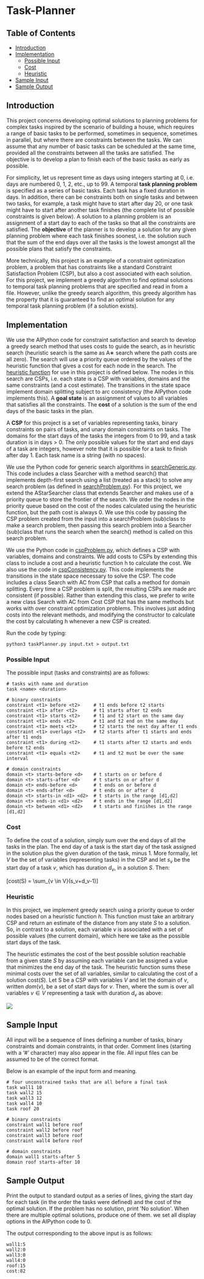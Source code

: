 # Task-Planner

## Table of Contents

- [Introduction](#introduction)
- [Implementation](#implementation)
  - [Possible Input](#possible-input)
  - [Cost](#cost)
  - [Heuristic](#heuristic)
- [Sample Input](#sample-input)
- [Sample Output](#sample-output)

## Introduction

This project concerns developing optimal solutions to planning problems for complex tasks inspired by the scenario of building a house, which requires a range of basic tasks to be performed, sometimes in sequence, sometimes in parallel, but where there are constraints between the tasks. We can assume that any number of basic tasks can be scheduled at the same time, provided all the constraints between all the tasks are satisfied. The objective is to develop a plan to finish each of the basic tasks as early as possible.

For simplicity, let us represent time as days using integers starting at 0, i.e. days are numbered 0, 1, 2, etc., up to 99. A temporal __task planning problem__ is specified as a series of basic tasks. Each task has a fixed duration in days. In addition, there can be constraints both on single tasks and between two tasks, for example, a task might have to start after day 20, or one task might have to start after another task finishes (the complete list of possible constraints is given below). A solution to a planning problem is an assignment of a start day to each of the tasks so that all the constraints are satisfied. The __objective__ of the planner is to develop a solution for any given planning problem where each task finishes soonest, i.e. the solution such that the sum of the end days over all the tasks is the lowest amongst all the possible plans that satisfy the constraints.

More technically, this project is an example of a constraint optimization problem, a problem that has constraints like a standard Constraint Satisfaction Problem (CSP), but also a cost associated with each solution. For this project, we implement a greedy algorithm to find optimal solutions to temporal task planning problems that are specified and read in from a file. However, unlike the greedy search algorithm, this greedy algorithm has the property that it is guaranteed to find an optimal solution for any temporal task planning problem (if a solution exists).

## Implementation

We use the AIPython code for constraint satisfaction and search to develop a greedy search method that uses costs to guide the search, as in heuristic search (heuristic search is the same as A∗ search where the path costs are all zero). The search will use a priority queue ordered by the values of the heuristic function that gives a cost for each node in the search. The [heuristic function](#heuristic) for use in this project is defined below. The nodes in this search are CSPs, i.e. each state is a CSP with variables, domains and the same constraints (and a cost estimate). The transitions in the state space implement domain splitting subject to arc consistency (the AIPython code implements this). A __goal state__ is an assignment of values to all variables that satisfies all the constraints. The __cost__ of a solution is the sum of the end days of the basic tasks in the plan.

A __CSP__ for this project is a set of variables representing tasks, binary constraints on pairs of tasks, and unary domain constraints on tasks. The domains for the start days of the tasks the integers from 0 to 99, and a task duration is in days > 0. The only possible values for the start and end days of a task are integers, however note that it is possible for a task to finish after day 1.  Each task name is a string (with no spaces).

We use the Python code for generic search algorithms in [searchGeneric.py](/searchGeneric.py). This code includes a class Searcher with a method search() that implements depth-first search using a list (treated as a stack) to solve any search problem (as defined in [searchProblem.py](/searchProblem.py)). For this project, we extend the AStarSearcher class that extends Searcher and makes use of a priority queue to store the frontier of the search. We order the nodes in the priority queue based on the cost of the nodes calculated using the heuristic function, but the path cost is always 0. We use this code by passing the CSP problem created from the input into a searchProblem (sub)class to make a search problem, then passing this search problem into a Searcher (sub)class that runs the search when the search() method is called on this search problem.

We use the Python code in [cspProblem.py](/cspProblem.py), which defines a CSP with variables, domains and constraints. We add costs to CSPs by extending this class to include a cost and a heuristic function h to calculate the cost. We also use the code in [cspConsistency.py](/cspConsistency.py). This code implements the transitions in the state space necessary to solve the CSP. The code includes a class Search with AC from CSP that calls a method for domain splitting. Every time a CSP problem is split, the resulting CSPs are made arc consistent (if possible). Rather than extending this class, we prefer to write a new class Search with AC from Cost CSP that has the same methods but works with over constraint optimization problems. This involves just adding costs into the relevant methods, and modifying the constructor to calculate the cost by calculating h whenever a new CSP is created.

Run the code by typing:

```
python3 taskPlanner.py input.txt > output.txt
```

### Possible Input

The possible input (tasks and constraints) are as follows:

```
# tasks with name and duration
task <name> <duration>

# binary constraints
constraint <t1> before <t2>     # t1 ends before t2 starts
constraint <t1> after <t2>      # t1 starts after t2 ends
constraint <t1> starts <t2>     # t1 and t2 start on the same day
constraint <t1> ends <t2>       # t1 and t2 end on the same day
constraint <t1> meets <t2>      # t2 starts the next day after t1 ends
constraint <t1> overlaps <t2>   # t2 starts after t1 starts and ends after t1 ends
constraint <t1> during <t2>     # t1 starts after t2 starts and ends before t2 ends
constraint <t1> equals <t2>     # t1 and t2 must be over the same interval

# domain constraints
domain <t> starts-before <d>    # t starts on or before d
domain <t> starts-after <d>     # t starts on or after d
domain <t> ends-before <d>      # t ends on or before d
domain <t> ends-after <d>       # t ends on or after d
domain <t> starts-in <d1> <d2>  # t starts in the range [d1,d2]
domain <t> ends-in <d1> <d2>    # t ends in the range [d1,d2]
domain <t> between <d1> <d2>    # t starts and finishes in the range [d1,d2]
```

### Cost

To define the cost of a solution, simply sum over the end days of all the tasks in the plan. The end day of a task is the start day of the task assigned in the solution plus the given duration of the task, minus 1. More formally, let $V$ be the set of variables (representing tasks) in the CSP and let $s_v$ be the start day of a task $v$, which has duration $d_v$, in a solution $S$. Then:

\[cost(S) = \sum_{v \in V}(s_v+d_v-1)\]

### Heuristic

In this project, we implement greedy search using a priority queue to order nodes based on a heuristic function $h$. This function must take an arbitrary CSP and return an estimate of the distance from any state $S$ to a solution. So, in contrast to a solution, each variable $v$ is associated with a set of possible values (the current domain), which here we take as the possible start days
of the task.

The heuristic estimates the cost of the best possible solution reachable from a given state $S$ by assuming each variable can be assigned a value that minimizes the end day of the task. The heuristic function sums these minimal costs over the set of all variables, similar to calculating the cost of a solution cost($S$). Let S be a CSP with variables $V$ and let the domain of $v$, written $dom(v)$, be a set of start days for $v$. Then, where the sum is over all variables $v \in V$ representing a task with duration $d_v$ as above:

<img src="http://latex.codecogs.com/gif.latex?\[h(S) = \sum_{v \in V} min_{s_v \in dom(v)}(s_v + d_v - 1)\]"/>

## Sample Input

All input will be a sequence of lines defining a number of tasks, binary constraints and domain constraints, in that order. Comment lines (starting with a ‘#’ character) may also appear in the file. All input files can be assumed to be of the correct format.

Below is an example of the input form and meaning.

```
# four unconstrained tasks that are all before a final task
task wall1 10
task wall2 15
task wall3 12
task wall4 10
task roof 20

# binary constraints
constraint wall1 before roof
constraint wall2 before roof
constraint wall3 before roof
constraint wall4 before roof

# domain constraints
domain wall1 starts-after 5
domain roof starts-after 10
```

## Sample Output

Print the output to standard output as a series of lines, giving the start day for each task (in the order the tasks were defined) and the cost of the optimal solution. If the problem has no solution, print 'No solution'. When there are multiple optimal solutions, produce one of them. we set all display options in the AIPython code to 0.

The output corresponding to the above input is as follows:

```
wall1:5
wall2:0
wall3:0
wall4:0
roof:15
cost:82
```

